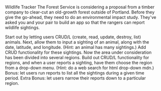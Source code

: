 Wildlife Tracker
The Forest Service is considering a proposal from a timber company to clear-cut an old-growth forest outside of Portland. Before they give the go-ahead, they need to do an environmental impact study. They've asked you and your pair to build an app so that the rangers can report wildlife sightings.

Start out by letting users CRUD/L (create, read, update, destroy, list) animals.
Next, allow them to input a sighting of an animal, along with the date, latitude, and longitude. (Hint: an animal has many sightings.) Add CRUD functionality for these sightings.
Now the area under consideration has been divided into several regions. Build out CRUD/L functionality for regions, and when a user reports a sighting, have them choose the region from a drop-down menu. (Hint: do a web search for html drop-down mdn.)
Bonus: let users run reports to list all the sightings during a given time period.
Extra Bonus: let users narrow their reports down to a particular region.
